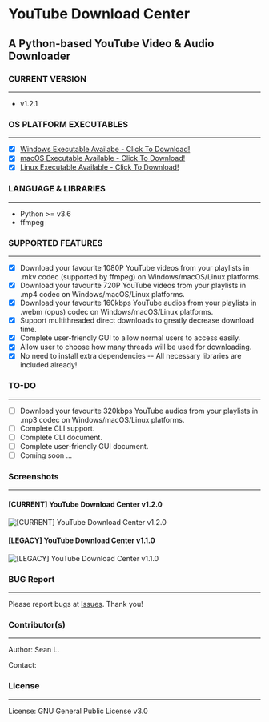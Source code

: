 # YouTube Download Center

## A Python-based YouTube Video &amp; Audio Downloader

### CURRENT VERSION
-----
- v1.2.1

### OS PLATFORM EXECUTABLES
-----
- [x] [Windows Executable Availabe - Click To Download!](https://github.com/seanlee31/youtube-download-center/releases/download/v1.2.0/youtube-download-center-latest-win.exe) 
- [x] [macOS Executable Available - Click To Download!](https://github.com/seanlee31/youtube-download-center/releases/download/v1.1.1/youtube-download-center-latest-mac)
- [x] [Linux Executable Available - Click To Download!](https://github.com/seanlee31/youtube-download-center/releases/download/v1.1.1/youtube-download-center-latest-linux)

### LANGUAGE & LIBRARIES
-----
- Python >= v3.6
- ffmpeg

### SUPPORTED FEATURES
-----
- [x] Download your favourite 1080P YouTube videos from your playlists in .mkv codec (supported by ffmpeg) on Windows/macOS/Linux platforms.
- [x] Download your favourite 720P YouTube videos from your playlists in .mp4 codec on Windows/macOS/Linux platforms.
- [x] Download your favourite 160kbps YouTube audios from your playlists in .webm (opus) codec on Windows/macOS/Linux platforms.
- [x] Support multithreaded direct downloads to greatly decrease download time.
- [x] Complete user-friendly GUI to allow normal users to access easily.
- [x] Allow user to choose how many threads will be used for downloading.
- [x] No need to install extra dependencies -- All necessary libraries are included already!

### TO-DO
-----
- [ ] Download your favourite 320kbps YouTube audios from your playlists in .mp3 codec on Windows/macOS/Linux platforms.
- [ ] Complete CLI support.
- [ ] Complete CLI document.
- [ ] Complete user-friendly GUI document.
- [ ] Coming soon ...

### Screenshots
-----
#### [CURRENT] YouTube Download Center v1.2.0
![[CURRENT] YouTube Download Center v1.2.0](https://i.imgur.com/81teK9d.png)
#### [LEGACY] YouTube Download Center v1.1.0
![[LEGACY] YouTube Download Center v1.1.0](https://i.imgur.com/4Z9Q0PW.png)

### BUG Report
-----
Please report bugs at [Issues](https://github.com/seanlee31/youtube-dc/issues "Issues"). Thank you!

### Contributor(s)
-----
Author: Sean L.

Contact: 

### License
-----
License: GNU General Public License v3.0
